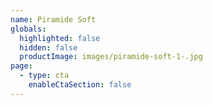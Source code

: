 ```yaml
---
name: Piramide Soft
globals:
  highlighted: false
  hidden: false
  productImage: images/piramide-soft-1-.jpg
page:
  - type: cta
    enableCtaSection: false
---
```

